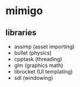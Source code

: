 mimigo
======

libraries
---------
* assimp (asset importing)
* bullet (physics)
* cpptask (threading)
* glm (graphics math)
* librocket (UI templating)
* sdl (windowing)
